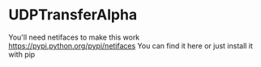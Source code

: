 # UDPTransferAlpha
You'll need netifaces to make this work
https://pypi.python.org/pypi/netifaces You can find it here
or just install it with pip
